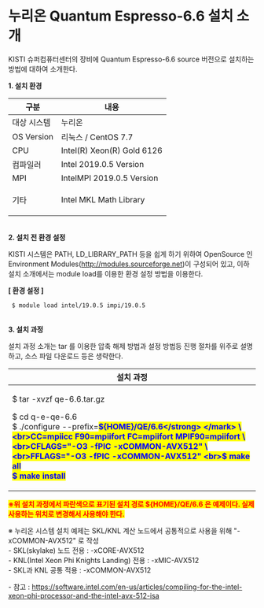# 누리온 Quantum Espresso-6.6 설치 소개

KISTI 슈퍼컴퓨터센터의 장비에 Quantum Espresso-6.6 source 버전으로 설치하는 방법에 대하여 소개한다.

&#x20;

**1. 설치 환경**

|   구분           | 내용                         |
| -------------- | -------------------------- |
|  대상 시스템        | 누리온                        |
|  OS Version    | 리눅스 / CentOS 7.7           |
|  CPU           | Intel(R) Xeon(R) Gold 6126 |
|  컴파일러          | Intel 2019.0.5 Version     |
|  MPI           | IntelMPI 2019.0.5 Version  |
| <p> 기타<br></p> | Intel MKL Math Library     |

&#x20;

\
**2. 설치 전 환경 설정**

KISTI 시스템은 PATH, LD\_LIBRARY\_PATH 등을 쉽게 하기 위하여 OpenSource 인 Environment Modules(http://modules.sourceforge.net)이 구성되어 있고, 이하 설치 소개에서는 module load를 이용한 환경 설정 방법을 이용한다.

**\[ 환경 설정 ]**

```
 $ module load intel/19.0.5 impi/19.0.5
```

\
**3. 설치 과정**

&#x20;설치 과정 소개는 tar 를 이용한 압축 해제 방법과 설정 방법등 진행 절차를 위주로 설명하고, 소스 파일 다운로드 등은 생략한다. &#x20;

| 설치 과정                                                                                                                                                                                                                                                                                                                        |
| ---------------------------------------------------------------------------------------------------------------------------------------------------------------------------------------------------------------------------------------------------------------------------------------------------------------------------- |
| <p>$ tar -xvzf qe-6.6.tar.gz</p><p>$ cd q-e-qe-6.6<br>$ ./configure --prefix=<mark style="color:blue;"><strong>${HOME}/QE/6.6</strong> </mark> \<br>CC=mpiicc F90=mpiifort FC=mpiifort MPIF90=mpiifort \<br>CFLAGS="-O3 -fPIC -xCOMMON-AVX512" \<br>FFLAGS="-O3 -fPIC -xCOMMON-AVX512"  <br>$ make all<br>$ make install</p> |

<mark style="color:red;">**※위 설치 과정에서 파란색으로 표기된 설치 경로 ${HOME}/QE/6.6 은 예제이다. 실제 사용하는 위치로 변경해서 사용해야 한다.**</mark>

&#x20;

※  누리온 시스템 설치 예제는 SKL/KNL 계산 노드에서 공통적으로 사용을 위해 "-xCOMMON-AVX512" 로 작성\
\- SKL(skylake) 노드 전용 : -xCORE-AVX512\
\- KNL(Intel Xeon Phi Knights Landing) 전용 : -xMIC-AVX512\
\- SKL과 KNL 공통 적용 : -xCOMMON-AVX512

\- 참고 : https://software.intel.com/en-us/articles/compiling-for-the-intel-xeon-phi-processor-and-the-intel-avx-512-isa

